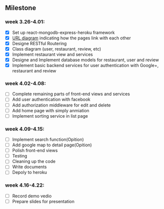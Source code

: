## Milestone

### week 3.26-4.01: 

- [x] Set up react-mongodb-express-heroku framework
- [x] [URL diagram](https://drive.google.com/file/d/1dACySKbPXIwAe0M6piYnkQ7dECkR_sRc/view?usp=sharing) indicating how the pages link with each other 
- [x] Designe RESTful Routering
- [x] Class diagram (user, restaurant, review, etc)
- [x] Implement restaurant view and services
- [x] Designe and Implement database models for restaurant, user and review 
- [x] Implement basic backend services for user authentication with Google+, restaurant and review

### week 4.02-4.08: 

- [ ] Complete remaining parts of front-end views and services
- [ ] Add user authentication with facebook
- [ ] Add authorization middleware for edit and delete
- [ ] Add home page with simply anmiation
- [ ] Implement sorting service in list page

### week 4.09-4.15: 

- [ ] Implement search function(Opition)
- [ ] Add google map to detail page(Opition)
- [ ] Polish front-end views
- [ ] Testing
- [ ] Cleaning up the code
- [ ] Write documents
- [ ] Depoly to heroku

### week 4.16-4.22: 

- [ ] Record demo vedio 
- [ ] Prepare slides for presentation
